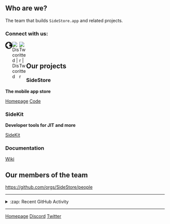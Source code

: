 <!-- 
Docs: How to use GitHub README and actions to auto-generate embedded content.
https://github.com/anuraghazra/github-readme-stats
https://www.youtube.com/watch?v=n6d4KHSKqGk
https://github.com/rahuldkjain/github-profile-readme-generator
 -->

## Who are we?

The team that builds `SideStore.app` and related projects.

### Connect with us:

<!--
[![Website](https://img.shields.io/website?label=sidestore.io&style=for-the-badge&url=https://sidestore.io)](https://sidestore.io)
[![Twitter Follow](https://img.shields.io/twitter/follow/sidestore_io?color=1DA1F2&logo=twitter&style=for-the-badge)](https://twitter.com/intent/follow?original_referer=https%3A%2F%2Fgithub.com%2Fsidestore&screen_name=sidestore)
[![GitHub Followers](https://img.shields.io/github/followers/sidestore?style=for-the-badge)]()
[![GitHub Sponsors](https://img.shields.io/github/sponsors/sidestore?style=for-the-badge
)]() 
-->

[<img align="left" alt="sidestore.io" width="22px" src="https://raw.githubusercontent.com/iconic/open-iconic/master/svg/globe.svg" />][website]
[<img align="left" alt="Discord | Discord" width="22px" src="https://cdn.jsdelivr.net/npm/simple-icons@v3/icons/discord.svg" />][discord]
[<img align="left" alt="Twitter | Twitter" width="22px" src="https://cdn.jsdelivr.net/npm/simple-icons@v3/icons/twitter.svg" />][twitter]

<br />
<br />

## Our projects

### SideStore

__The mobile app store__

[Homepage][website]
[Code][git.sidestore]

### SideKit

__Developer tools for JIT and more__

[SideKit][git.sidekit]

### Documentation

[Wiki][wiki]

## Our members of the team

https://github.com/orgs/SideStore/people

---

<details>
  <summary>:zap: Recent GitHub Activity</summary>

<!--START_SECTION:activity-->
1. 🗣 Commented on [#65](https://github.com/SideStore/SideStore/issues/65) in [SideStore/SideStore](https://github.com/SideStore/SideStore)
2. 🗣 Commented on [#65](https://github.com/SideStore/SideStore/issues/65) in [SideStore/SideStore](https://github.com/SideStore/SideStore)
3. 🗣 Commented on [#1008](https://github.com/SideStore/SideStore/issues/1008) in [SideStore/SideStore](https://github.com/SideStore/SideStore)
4. 💪 Opened PR [#151](https://github.com/SideStore/SideStore-Docs/pull/151) in [SideStore/SideStore-Docs](https://github.com/SideStore/SideStore-Docs)
5. 💪 Opened PR [#150](https://github.com/SideStore/SideStore-Docs/pull/150) in [SideStore/SideStore-Docs](https://github.com/SideStore/SideStore-Docs)
6. 🗣 Commented on [#1008](https://github.com/SideStore/SideStore/issues/1008) in [SideStore/SideStore](https://github.com/SideStore/SideStore)
7. 🗣 Commented on [#986](https://github.com/SideStore/SideStore/issues/986) in [SideStore/SideStore](https://github.com/SideStore/SideStore)
8. 🗣 Commented on [#986](https://github.com/SideStore/SideStore/issues/986) in [SideStore/SideStore](https://github.com/SideStore/SideStore)
9. 🗣 Commented on [#986](https://github.com/SideStore/SideStore/issues/986) in [SideStore/SideStore](https://github.com/SideStore/SideStore)
10. 🗣 Commented on [#7](https://github.com/SideStore/Altcon/issues/7) in [SideStore/Altcon](https://github.com/SideStore/Altcon)
11. 🗣 Commented on [#1004](https://github.com/SideStore/SideStore/issues/1004) in [SideStore/SideStore](https://github.com/SideStore/SideStore)
12. 🗣 Commented on [#986](https://github.com/SideStore/SideStore/issues/986) in [SideStore/SideStore](https://github.com/SideStore/SideStore)
13. 🗣 Commented on [#7](https://github.com/SideStore/Altcon/issues/7) in [SideStore/Altcon](https://github.com/SideStore/Altcon)
14. 🗣 Commented on [#7](https://github.com/SideStore/Altcon/issues/7) in [SideStore/Altcon](https://github.com/SideStore/Altcon)
15. 🗣 Commented on [#7](https://github.com/SideStore/Altcon/issues/7) in [SideStore/Altcon](https://github.com/SideStore/Altcon)
16. ❗️ Opened issue [#7](https://github.com/SideStore/Altcon/issues/7) in [SideStore/Altcon](https://github.com/SideStore/Altcon)
17. 🗣 Commented on [#24](https://github.com/SideStore/StosVPN/issues/24) in [SideStore/StosVPN](https://github.com/SideStore/StosVPN)
18. ❗️ Opened issue [#24](https://github.com/SideStore/StosVPN/issues/24) in [SideStore/StosVPN](https://github.com/SideStore/StosVPN)
19. 🗣 Commented on [#980](https://github.com/SideStore/SideStore/issues/980) in [SideStore/SideStore](https://github.com/SideStore/SideStore)
20. ❗️ Closed issue [#1026](https://github.com/SideStore/SideStore/issues/1026) in [SideStore/SideStore](https://github.com/SideStore/SideStore)
<!--END_SECTION:activity-->

</details>

---

[Homepage][patreon] [Discord][discord] [Twitter][twitter]

<!--
- [Patreon][patreon]
- [OpenCollective][opencollective]
- [YouTube][youtube]
-->

[website]: https://sidestore.io
[wiki]: https://wiki.sidestore.io
[twitter]: https://twitter.com/sidestore_io
[discord]: https://discord.gg/sidestore-949183273383395328
[youtube]: https://youtube.com/TODO
[patreon]: https://www.patreon.com/SideStore
[opencollective]: https://opencollective.com/TODO
[git.sidestore]: https://github.com/SideStore/SideStore/
[git.sidekit]: https://github.com/SideStore/SideKit

